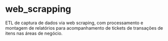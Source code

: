 # web_scrapping
ETL de captura de dados via web scraping, com processamento e montagem de relatórios para acompanhamento de tickets de transações de itens nas áreas de negócio.
